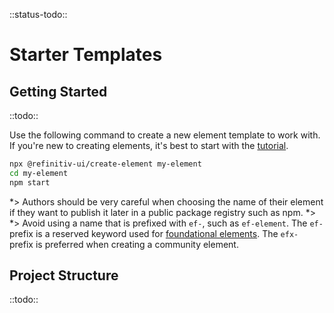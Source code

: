 <!-- 
title: Starter Templates
location: ./tools/starter-templates
type: page
layout: default
-->

::status-todo::

# Starter Templates

## Getting Started

::todo::

Use the following command to create a new element template to work with. If you're new to creating elements, it's best to start with the [tutorial](./tutorials/element).

```bash
npx @refinitiv-ui/create-element my-element
cd my-element
npm start
```

*> Authors should be very careful when choosing the name of their element if they want to publish it later in a public package registry such as npm.
*>
*> Avoid using a name that is prefixed with `ef-`, such as `ef-element`. The `ef-` prefix is a reserved keyword used for [foundational elements](./elements/foundational). The `efx-` prefix is preferred when creating a community element.

## Project Structure

::todo::

